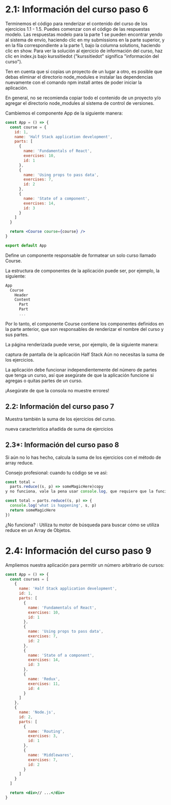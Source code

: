 # 2.1: Información del curso paso 6

Terminemos el código para renderizar el contenido del curso de los ejercicios 1.1 - 1.5. Puedes comenzar con el código de las respuestas modelo. Las respuestas modelo para la parte 1 se pueden encontrar yendo al sistema de envío, haciendo clic en my submissions en la parte superior, y en la fila correspondiente a la parte 1, bajo la columna solutions, haciendo clic en show. Para ver la solución al ejercicio de información del curso, haz clic en index.js bajo kurssitiedot ("kurssitiedot" significa "información del curso").

Ten en cuenta que si copias un proyecto de un lugar a otro, es posible que debas eliminar el directorio node_modules e instalar las dependencias nuevamente con el comando npm install antes de poder iniciar la aplicación.

En general, no se recomienda copiar todo el contenido de un proyecto y/o agregar el directorio node_modules al sistema de control de versiones.

Cambiemos el componente App de la siguiente manera:

```jsx
const App = () => {
  const course = {
    id: 1,
    name: 'Half Stack application development',
    parts: [
      {
        name: 'Fundamentals of React',
        exercises: 10,
        id: 1
      },
      {
        name: 'Using props to pass data',
        exercises: 7,
        id: 2
      },
      {
        name: 'State of a component',
        exercises: 14,
        id: 3
      }
    ]
  }

  return <Course course={course} />
}

export default App
```

Define un componente responsable de formatear un solo curso llamado Course.

La estructura de componentes de la aplicación puede ser, por ejemplo, la siguiente:

```js
App
  Course
    Header
    Content
      Part
      Part
      ...
```

Por lo tanto, el componente Course contiene los componentes definidos en la parte anterior, que son responsables de renderizar el nombre del curso y sus partes.

La página renderizada puede verse, por ejemplo, de la siguiente manera:

captura de pantalla de la aplicación Half Stack
Aún no necesitas la suma de los ejercicios.

La aplicación debe funcionar independientemente del número de partes que tenga un curso, así que asegúrate de que la aplicación funcione si agregas o quitas partes de un curso.

¡Asegúrate de que la consola no muestre errores!

## 2.2: Información del curso paso 7

Muestra también la suma de los ejercicios del curso.

nueva característica añadida de suma de ejercicios

## 2.3\*: Información del curso paso 8

Si aún no lo has hecho, calcula la suma de los ejercicios con el método de array reduce.

Consejo profesional: cuando tu código se ve así:

```js
const total =
  parts.reduce((s, p) => someMagicHere)copy
y no funciona, vale la pena usar console.log, que requiere que la función de flecha se escriba en su forma más larga:

const total = parts.reduce((s, p) => {
  console.log('what is happening', s, p)
  return someMagicHere
})
```

¿No funciona? : Utiliza tu motor de búsqueda para buscar cómo se utiliza reduce en un Array de Objetos.

# 2.4: Información del curso paso 9

Ampliemos nuestra aplicación para permitir un número arbitrario de cursos:

```jsx
const App = () => {
  const courses = [
    {
      name: 'Half Stack application development',
      id: 1,
      parts: [
        {
          name: 'Fundamentals of React',
          exercises: 10,
          id: 1
        },
        {
          name: 'Using props to pass data',
          exercises: 7,
          id: 2
        },
        {
          name: 'State of a component',
          exercises: 14,
          id: 3
        },
        {
          name: 'Redux',
          exercises: 11,
          id: 4
        }
      ]
    },
    {
      name: 'Node.js',
      id: 2,
      parts: [
        {
          name: 'Routing',
          exercises: 3,
          id: 1
        },
        {
          name: 'Middlewares',
          exercises: 7,
          id: 2
        }
      ]
    }
  ]

  return <div>// ...</div>
}
```
